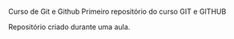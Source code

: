 Curso de Git e Github
Primeiro repositório do curso GIT e GITHUB

Repositório criado durante uma aula.
